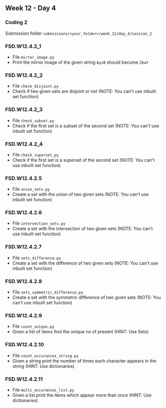 ## Week 12 - Day 4

### Coding 2

Submission folder `submissions/<your_folder>/week_12/day_4/session_2`

### FSD.W12.4.2_1
- File `mirror_image.py` 
- Print the mirror image of the given string `AyzB` should become `ZbaY`

### FSD.W12.4.2_2
- File `check_disjoint.py` 
- Check if two given sets are disjoint or not (NOTE: You can't use inbuilt set function)

### FSD.W12.4.2_3
- File `check_subset.py`
- Check if the first set is a subset of the second set (NOTE: You can't use inbuilt set function)

### FSD.W12.4.2_4
- File `check_superset.py`
- Check if the first set is a superset of the second set (NOTE: You can't use inbuilt set function)

### FSD.W12.4.2.5
- File `union_sets.py`
- Create a set with the union of two given sets (NOTE: You can't use inbuilt set function)

### FSD.W12.4.2.6
- File `intersection_sets.py`
- Create a set with the intersection of two given sets (NOTE: You can't use inbuilt set function)

### FSD.W12.4.2.7
- File `sets_difference.py`
- Create a set with the difference of two given sets (NOTE: You can't use inbuilt set function)

### FSD.W12.4.2.8
- File `sets_symmetric_difference.py`
- Create a set with the symmetric difference of two given sets (NOTE: You can't use inbuilt set function)

### FSD.W12.4.2.9
- File `count_unique.py`
- Given a list of items find the unique no of present (HINT: Use Sets)

### FSD.W12.4.2.10
- File `count_occurances_string.py`
- Given a string print the number of times each character appears in the string (HINT: Use dictionaries)

### FSD.W12.4.2.11
- File `multi_occurances_list.py`
- Given a list print the items which appear more than once (HINT: Use dictionaries) 